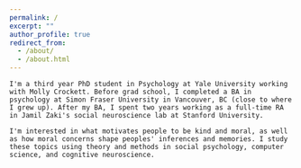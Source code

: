 ```yaml
---
permalink: /
excerpt: ""
author_profile: true
redirect_from: 
  - /about/
  - /about.html
---
```


`I'm a third year PhD student in Psychology at Yale University working with Molly Crockett. Before grad school, I completed a BA in psychology at Simon Fraser University in Vancouver, BC (close to where I grew up). After my BA, I spent two years working as a full-time RA in Jamil Zaki's social neuroscience lab at Stanford University.` 

`I'm interested in what motivates people to be kind and moral, as well as how moral concerns shape peoples' inferences and memories. I study these topics using theory and methods in social psychology, computer science, and cognitive neuroscience.`
